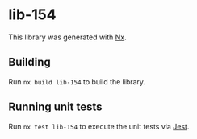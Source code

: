 # lib-154

This library was generated with [Nx](https://nx.dev).

## Building

Run `nx build lib-154` to build the library.

## Running unit tests

Run `nx test lib-154` to execute the unit tests via [Jest](https://jestjs.io).
